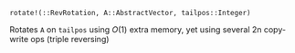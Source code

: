 ```
rotate!(::RevRotation, A::AbstractVector, tailpos::Integer)
```

Rotates `A` on `tailpos` using $O(1)$ extra memory, yet using several 2n copy-write ops (triple reversing)
